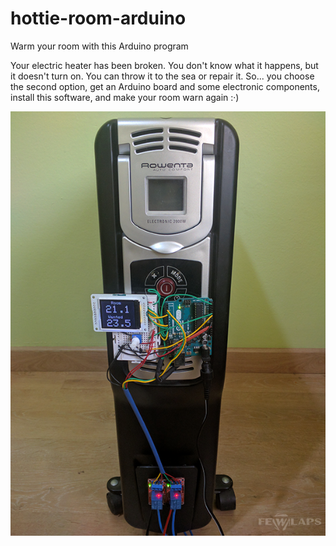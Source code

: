# hottie-room-arduino
Warm your room with this Arduino program

Your electric heater has been broken. You don't know what it happens, but it doesn't turn on. You can throw it to the sea or repair it. So... you choose the second option, get an Arduino board and some electronic components, install this software, and make your room warn again :·)

![The hacked heater](art/hacked-heater.png)
